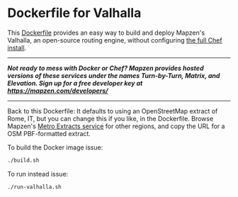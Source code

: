 # Dockerfile for Valhalla

This [Dockerfile](https://docs.docker.com/engine/reference/builder/) provides an easy way to build and deploy Mapzen's Valhalla, an open-source routing engine, without configuring [the full Chef install](https://github.com/valhalla/chef-valhalla).

---

***Not ready to mess with Docker or Chef? Mapzen provides hosted versions of these services under the names Turn-by-Turn, Matrix, and Elevation. Sign up for a free developer key at https://mapzen.com/developers/***

---

Back to this Dockerfile: It defaults to using an OpenStreetMap extract of Rome, IT, but you can change this if you like, in the Dockerfile. Browse Mapzen's [Metro Extracts service](https://mapzen.com/metro-extracts/) for other regions, and copy the URL for a OSM PBF-formatted extract.

To build the Docker image issue:

```sh
./build.sh
```

To run instead issue:

```sh
./run-valhalla.sh
```
